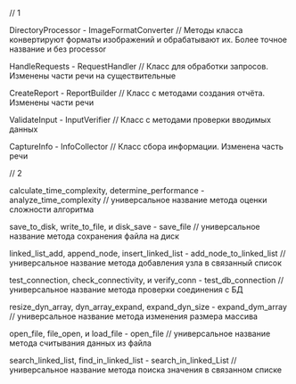 // 1

DirectoryProcessor - ImageFormatConverter
// Методы класса конвертируют форматы изображений и обрабатывают их. Более точное название и без processor

HandleRequests - RequestHandler
// Класс для обработки запросов. Изменены части речи на существительные

CreateReport - ReportBuilder
// Класс с методами создания отчёта. Изменены части речи

ValidateInput - InputVerifier
// Класс с методами проверки вводимых данных

CaptureInfo - InfoCollector
// Класс сбора информации. Изменена часть речи


// 2

calculate_time_complexity, determine_performance - analyze_time_complexity
// универсальное название метода оценки сложности алгоритма

save_to_disk, write_to_file, и disk_save - save_file
// универсальное название метода сохранения файла на диск

linked_list_add, append_node, insert_linked_list - add_node_to_linked_list
// универсальное название метода добавления узла в связанный список

test_connection, check_connectivity, и verify_conn - test_db_connection
// универсальное название метода проверки соединения с БД

resize_dyn_array, dyn_array_expand, expand_dyn_size - expand_dym_array
// универсальное название метода изменения размера массива

open_file, file_open, и load_file - open_file
// универсальное название метода считывания данных из файла

search_linked_list, find_in_linked_list - search_in_linked_List
// универсальное название метода поиска значения в связанном списке



